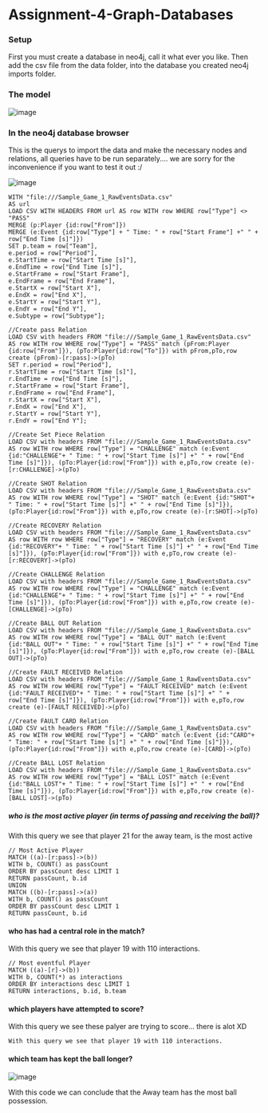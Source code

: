 # Assignment-4-Graph-Databases

### Setup
First you must create a database in neo4j, call it what ever you like. 
Then add the csv file from the data folder, into the database you created neo4j imports folder.


### The model

![image](https://user-images.githubusercontent.com/34158635/166833625-106f50f2-c64a-4733-89f9-aaf18285e6f0.png)



### In the neo4j database browser


This is the querys to import the data and make the necessary nodes and relations, all queries have to be run separately.... 
we are sorry for the inconvenience if you want to test it out :/


![image](https://user-images.githubusercontent.com/34158635/166833692-021adad2-eabd-4c55-9b95-00b5c12ae5b7.png)


```
WITH "file:///Sample_Game_1_RawEventsData.csv"
AS url
LOAD CSV WITH HEADERS FROM url AS row WITH row WHERE row["Type"] <> "PASS"
MERGE (p:Player {id:row["From"]})
MERGE (e:Event {id:row["Type"] + " Time: " + row["Start Frame"] +" " + row["End Time [s]"]})
SET p.team = row["Team"],
e.period = row["Period"],
e.StartTime = row["Start Time [s]"],
e.EndTime = row["End Time [s]"],
e.StartFrame = row["Start Frame"],
e.EndFrame = row["End Frame"],
e.StartX = row["Start X"],
e.EndX = row["End X"],
e.StartY = row["Start Y"],
e.EndY = row["End Y"],
e.Subtype = row["Subtype"];

```

```
//Create pass Relation
LOAD CSV with headers FROM "file:///Sample_Game_1_RawEventsData.csv" AS row WITH row WHERE row["Type"] = "PASS" match (pFrom:Player {id:row["From"]}), (pTo:Player{id:row["To"]}) with pFrom,pTo,row create (pFrom)-[r:pass]->(pTo)
SET r.period = row["Period"],
r.StartTime = row["Start Time [s]"],
r.EndTime = row["End Time [s]"],
r.StartFrame = row["Start Frame"],
r.EndFrame = row["End Frame"],
r.StartX = row["Start X"],
r.EndX = row["End X"],
r.StartY = row["Start Y"],
r.EndY = row["End Y"];
```

```
//Create Set Piece Relation
LOAD CSV with headers FROM "file:///Sample_Game_1_RawEventsData.csv" AS row WITH row WHERE row["Type"] = "CHALLENGE" match (e:Event {id:"CHALLENGE"+ " Time: " + row["Start Time [s]"] +" " + row["End Time [s]"]}), (pTo:Player{id:row["From"]}) with e,pTo,row create (e)-[r:CHALLENGE]->(pTo)

```

```
//Create SHOT Relation
LOAD CSV with headers FROM "file:///Sample_Game_1_RawEventsData.csv" AS row WITH row WHERE row["Type"] = "SHOT" match (e:Event {id:"SHOT"+ " Time: " + row["Start Time [s]"] +" " + row["End Time [s]"]}), (pTo:Player{id:row["From"]}) with e,pTo,row create (e)-[r:SHOT]->(pTo)
```

```
//Create RECOVERY Relation
LOAD CSV with headers FROM "file:///Sample_Game_1_RawEventsData.csv" AS row WITH row WHERE row["Type"] = "RECOVERY" match (e:Event {id:"RECOVERY"+ " Time: " + row["Start Time [s]"] +" " + row["End Time [s]"]}), (pTo:Player{id:row["From"]}) with e,pTo,row create (e)-[r:RECOVERY]->(pTo)
```

```
//Create CHALLENGE Relation
LOAD CSV with headers FROM "file:///Sample_Game_1_RawEventsData.csv" AS row WITH row WHERE row["Type"] = "CHALLENGE" match (e:Event {id:"CHALLENGE"+ " Time: " + row["Start Time [s]"] +" " + row["End Time [s]"]}), (pTo:Player{id:row["From"]}) with e,pTo,row create (e)-[CHALLENGE]->(pTo)

```

```
//Create BALL OUT Relation
LOAD CSV with headers FROM "file:///Sample_Game_1_RawEventsData.csv" AS row WITH row WHERE row["Type"] = "BALL OUT" match (e:Event {id:"BALL OUT"+ " Time: " + row["Start Time [s]"] +" " + row["End Time [s]"]}), (pTo:Player{id:row["From"]}) with e,pTo,row create (e)-[BALL OUT]->(pTo)
```

```
//Create FAULT RECEIVED Relation
LOAD CSV with headers FROM "file:///Sample_Game_1_RawEventsData.csv" AS row WITH row WHERE row["Type"] = "FAULT RECEIVED" match (e:Event {id:"FAULT RECEIVED"+ " Time: " + row["Start Time [s]"] +" " + row["End Time [s]"]}), (pTo:Player{id:row["From"]}) with e,pTo,row create (e)-[FAULT RECEIVED]->(pTo)
```

```
//Create FAULT CARD Relation
LOAD CSV with headers FROM "file:///Sample_Game_1_RawEventsData.csv" AS row WITH row WHERE row["Type"] = "CARD" match (e:Event {id:"CARD"+ " Time: " + row["Start Time [s]"] +" " + row["End Time [s]"]}), (pTo:Player{id:row["From"]}) with e,pTo,row create (e)-[CARD]->(pTo)
```

```
//Create BALL LOST Relation
LOAD CSV with headers FROM "file:///Sample_Game_1_RawEventsData.csv" AS row WITH row WHERE row["Type"] = "BALL LOST" match (e:Event {id:"BALL LOST"+ " Time: " + row["Start Time [s]"] +" " + row["End Time [s]"]}), (pTo:Player{id:row["From"]}) with e,pTo,row create (e)-[BALL LOST]->(pTo)
```

##### who is the most active player (in terms of passing and receiving the ball)?
With this query we see that player 21 for the away team, is the most active
```
// Most Active Player
MATCH ((a)-[r:pass]->(b))
WITH b, COUNT() as passCount
ORDER BY passCount desc LIMIT 1
RETURN passCount, b.id
UNION
MATCH ((b)-[r:pass]->(a))
WITH b, COUNT() as passCount
ORDER BY passCount desc LIMIT 1
RETURN passCount, b.id

```
#### who has had a central role in the match?

With this query we see that player 19 with 110 interactions.

```
// Most eventful Player
MATCH ((a)-[r]->(b))
WITH b, COUNT(*) as interactions
ORDER BY interactions desc LIMIT 1
RETURN interactions, b.id, b.team
```

#### which players have attempted to score?

With this query we see these palyer are trying to score... there is alot XD

```
With this query we see that player 19 with 110 interactions.
```

#### which team has kept the ball longer?

![image](https://user-images.githubusercontent.com/34158635/166832569-a59cc813-516f-4957-ac9a-6867590ec41c.png)


With this code we can conclude that the Away team has the most ball possession.





